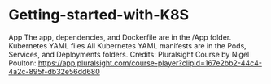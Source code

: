 # Getting-started-with-K8S
App The app, dependencies, and Dockerfile are in the /App folder.  Kubernetes YAML files All Kubernetes YAML manifests are in the Pods, Services, and Deployments folders. Credits: Pluralsight Course by Nigel Poulton: https://app.pluralsight.com/course-player?clipId=167e2bb2-44c4-4a2c-895f-db32e56dd680
